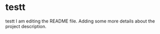 # testt
testt
I am editing the README file. Adding some more details about the project description.
